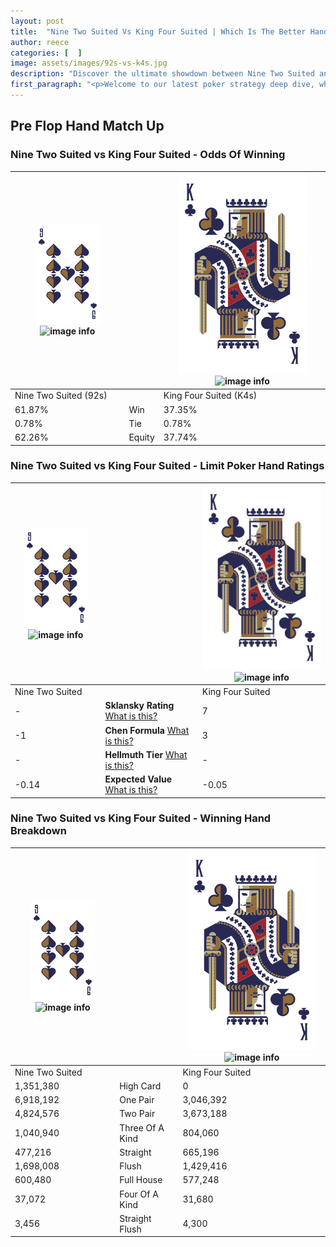 ```yaml
---
layout: post
title:  "Nine Two Suited Vs King Four Suited | Which Is The Better Hand In Poker? A Complete Guide"
author: reece
categories: [  ]
image: assets/images/92s-vs-k4s.jpg
description: "Discover the ultimate showdown between Nine Two Suited and King Four Suited in poker! Uncover the odds, strategies, and scenarios where one hand triumphs over the other. Get ready to up your poker game with this thrilling analysis."
first_paragraph: "<p>Welcome to our latest poker strategy deep dive, where we're pitting two distinct hands against each other in a high-stakes showdown: Nine Two Suited vs King Four Suited.</p><p>In the dynamic world of poker, every decision counts, and knowing which hand holds the upper hand is key to your success at the table.</p><p>In this article, we'll dissect these two hands, explore the scenarios where one dominates the other, and equip you with the knowledge to make strategic choices that can tip the odds in your favor.</p><p>Get ready to unravel the intriguing dynamics of these poker hands and elevate your game to new heights.</p>"
---
```




[comment]: # (sp0)

## Pre Flop Hand Match Up

<div class="table hand-ratings" markdown="1"> 



### Nine Two Suited vs King Four Suited - Odds Of Winning


    
| ![image info](assets/images/hand1/9.png) ![image info](assets/images/hand1/2s.png) |  | ![image info](assets/images/hand2/K.png) ![image info](assets/images/hand2/4s.png) |
| -------- | -------- | -------- |
| Nine Two Suited (92s) |  | King Four Suited (K4s) |
| 61.87% | Win | 37.35% |
| 0.78% | Tie | 0.78% |
| 62.26% | Equity | 37.74% |




[comment]: # (sp1)



### Nine Two Suited vs King Four Suited - Limit Poker Hand Ratings


    
| ![image info](assets/images/hand1/9.png) ![image info](assets/images/hand1/2s.png) |  | ![image info](assets/images/hand2/K.png) ![image info](assets/images/hand2/4s.png) |
| -------- | -------- | -------- |
| Nine Two Suited |  | King Four Suited |
| - | **Sklansky Rating** [What is this?](/sklansky-rating-explained) | 7 |
| -1 | **Chen Formula** [What is this?](/chen-formula-explained) | 3 |
| - | **Hellmuth Tier** [What is this?](/Hellmuth-tier-explained) | - |
| -0.14 | **Expected Value** [What is this?](/expected-value-explained) | -0.05 |




[comment]: # (sp2)



### Nine Two Suited vs King Four Suited - Winning Hand Breakdown


    
| ![image info](assets/images/hand1/9.png) ![image info](assets/images/hand1/2s.png) |  | ![image info](assets/images/hand2/K.png) ![image info](assets/images/hand2/4s.png) |
| -------- | -------- | -------- |
| Nine Two Suited |  | King Four Suited |
| 1,351,380 | High Card | 0 |
| 6,918,192 | One Pair | 3,046,392 |
| 4,824,576 | Two Pair | 3,673,188 |
| 1,040,940 | Three Of A Kind | 804,060 |
| 477,216 | Straight | 665,196 |
| 1,698,008 | Flush | 1,429,416 |
| 600,480 | Full House | 577,248 |
| 37,072 | Four Of A Kind | 31,680 |
| 3,456 | Straight Flush | 4,300 |




[comment]: # (sp3)



</div>

[comment]: # (sp4)



[comment]: # (sp5)

